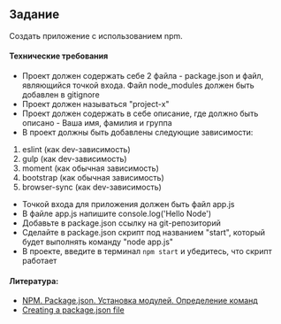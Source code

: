 ## Задание

Создать приложение с использованием npm.

#### Технические требования
- Проект должен содержать себе 2 файла - package.json и файл, являющийся точкой входа. Файл node_modules должен быть добавлен в gitignore
- Проект должен называться "project-x"
- Проект должен содержать в себе описание, где должно быть описано - Ваша имя, фамилия и группа
- В проект должны быть добавлены следующие зависимости: 
1. eslint (как dev-зависимость)
2. gulp (как dev-зависимость)
3. moment (как обычная зависимость)
4. bootstrap (как обычная зависимость)
5. browser-sync (как dev-зависимость)
- Точкой входа для приложения должен быть файл app.js
- В файле app.js напишите console.log('Hello Node')
- Добавьте в package.json ссылку на git-репозиторий
- Сделайте в package.json скрипт под названием "start", который будет выполнять команду "node app.js"
- В проекте, введите в терминал `npm start` и убедитесь, что скрипт работает 

#### Литература:
- [NPM. Package.json. Установка модулей. Определение команд](https://metanit.com/web/nodejs/2.4.php)
- [Creating a package.json file](https://docs.npmjs.com/creating-a-package-json-file)